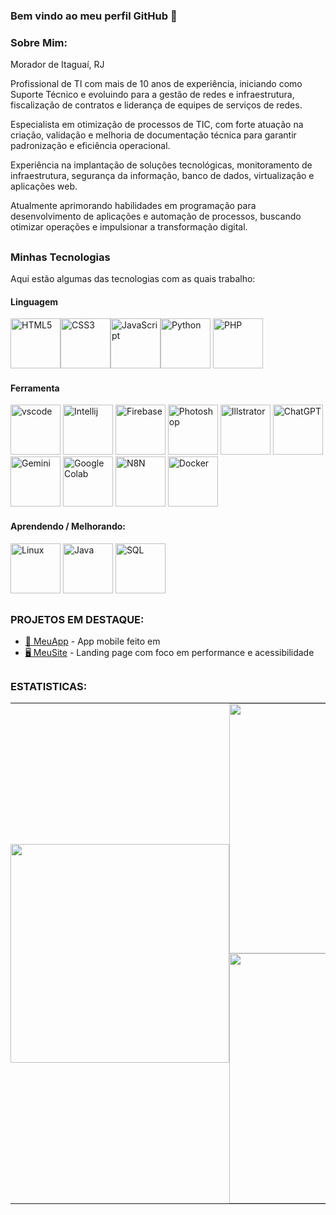 ### Bem vindo ao meu perfil GitHub 👋

### Sobre Mim:
Morador de Itaguaí, RJ

Profissional de TI com mais de 10 anos de experiência, iniciando como Suporte Técnico e evoluindo para a gestão de redes e infraestrutura, fiscalização de contratos e liderança de equipes de serviços de redes.

Especialista em otimização de processos de TIC, com forte atuação na criação, validação e melhoria de documentação técnica para garantir padronização e eficiência operacional.

Experiência na implantação de soluções tecnológicas, monitoramento de infraestrutura, segurança da informação, banco de dados, virtualização e aplicações web.

Atualmente aprimorando habilidades em programação para desenvolvimento de aplicações e automação de processos, buscando otimizar operações e impulsionar a transformação digital.

##

### Minhas Tecnologias
Aqui estão algumas das tecnologias com as quais trabalho:

#### Linguagem

<img alt="HTML5" title="HTML5" height="80" width="80" src="https://w3schoolsua.github.io/hyperskillua/svg/HTML5_icon.svg"><img alt="CSS3" title="CSS3" height="80" width="80" src="https://coryrylan.com/assets/images/posts/types/css.svg"><img alt="JavaScript" title="JavaScript" height="80" width="80" src="https://static.vecteezy.com/system/resources/previews/027/127/463/non_2x/javascript-logo-javascript-icon-transparent-free-png.png"><img alt="Python" title="Python" height="80" width="80" src="https://www.datacode.in/static/media/Python.7b71508d65970475824c.svg">    <img alt="PHP" title="PHP" height="80" width="80" src="https://cdn.prod.website-files.com/62038ffc9cd2db4558e3c7b7/6242ba88faee5ceb27b7d9bf_php.svg">

#### Ferramenta

<img alt="vscode" title="vscode" height="80" width="80" src="https://cdn.prod.website-files.com/638179bb236f1f4d9473fa36/63ac8818d827c5880b4c0712_vscode-logo.svg">  <img alt="Intellij" title="Intellij" height="80" width="80" src="https://cdn.worldvectorlogo.com/logos/intellij-idea-1.svg">  <img alt="Firebase" title="Firebase" height="80" width="80" src="https://cdn.prod.website-files.com/658002b040896ac0d98d8f10/65b759be4af7aae97ace8a5e_20848057.svg">  <img alt="Photoshop" title="Photoshop" height="80" width="80" src="https://www.computerschulung-duesseldorf.de/fileadmin/media/icons-produkt/Adobe-Photoshop-CC-icon.svg">   <img alt="Illstrator" title="Illstrator" height="80" width="80" src="https://static-00.iconduck.com/assets.00/adobe-illustrator-icon-2048x2048-61vks2fd.png"> <img alt="ChatGPT" title="ChatGPT" height="80" width="80" src="https://shoemakerfilms.com/wp-content/uploads/2023/03/ChatGPT_logo.svg"> <img alt="Gemini" title="Gemini" height="80" width="80" src="https://upload.wikimedia.org/wikipedia/commons/f/f0/Google_Bard_logo.svg"> <img alt="Google Colab" title="Google Colab" height="80" width="80" src="https://registry.npmmirror.com/@lobehub/icons-static-png/latest/files/light/colab-color.png"> <img alt="N8N" title="N8N" height="80" width="80" src="https://registry.npmmirror.com/@lobehub/icons-static-png/latest/files/dark/n8n-color.png"> <img alt="Docker" title="Docker" height="80" width="80" src="https://static-00.iconduck.com/assets.00/docker-icon-2048x2048-5mc7mvtn.png">






#### Aprendendo / Melhorando:


<img alt="Linux" title="Linux" height="80" width="80" src="https://www.datacode.in/static/media/linux.db762ce7739a216d308d.svg"> <img alt="Java" title="Java" height="80" width="80" src="https://www.datacode.in/static/media/Java.e58ff2d148c608cb00c9.svg">  <img alt="SQL" title="SQL" height="80" width="80" src="https://amanduhkv.github.io/static/media/postgresql.af1eefab03322d8c1787f8e1598e2074.svg">

## 
### PROJETOS EM DESTAQUE:

- [📱 MeuApp](https://github.com/usuario/meuapp) - App mobile feito em 
- [🖥️ MeuSite](https://github.com/amaro-netto/dark-mode-portfolio) - Landing page com foco em performance e acessibilidade

##
### ESTATISTICAS:

<div align="center">
  <table style="border-collapse: collapse; border: none;">
    <tr>
      <td rowspan="2" style="padding: 0;">
        <img height="350em" src="https://github-readme-stats.vercel.app/api/top-langs/?username=amaro-netto&layout=donut-vertical&theme=dark&hide_border=true"/>
      </td>
      <td style="padding: 0;">
        <img width="400em" src="https://github-readme-streak-stats.herokuapp.com?user=amaro-netto&theme=dark&hide_border=true&border_radius=1&locale=pt_BR&date_format=j%20M%5B%20Y%5D"/>
      </td>
    </tr>
    <tr>
      <td style="padding: 0;">
        <img width="400em" src="https://github-readme-stats.vercel.app/api?username=amaro-netto&show_icons=true&theme=dark&include_all_commits=true&count_private=true&hide_border=true"/>
      </td>
    </tr>
  </table>
</div>



